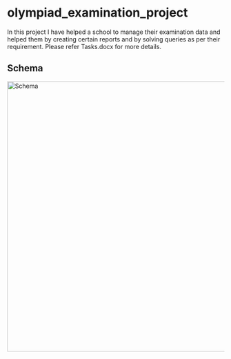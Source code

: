 # olympiad_examination_project

In this project I have helped a school to manage their examination data and helped them by creating certain reports and by solving queries 
as per their requirement.
Please refer Tasks.docx for more details.

## Schema
<img width="625" alt="Schema" src="https://github.com/Rahilk25/olympiad_examination_SQL_project/assets/140850600/afe520a7-7430-4002-b0b1-ad662ff19d7e">


